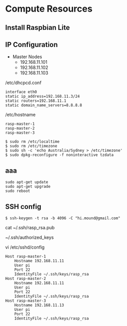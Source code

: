# Compute Resources

## Install Raspbian Lite





## IP Configuration
- Master Nodes
  - 192.168.11.101
  - 192.168.11.102
  - 192.168.11.103

/etc/dhcpcd.conf
```
interface eth0
static ip_address=192.168.11.3/24
static routers=192.168.11.1
static domain_name_servers=8.8.8.8
```

/etc/hostname
```
rasp-master-1
rasp-master-2
rasp-master-3
```
```
$ sudo rm /etc/localtime
$ sudo rm /etc/timezone
$ sudo sh -c 'echo Australia/Sydney > /etc/timezone'
$ sudo dpkg-reconfigure -f noninteractive tzdata
```

## aaa
```
sudo apt-get update
sudo apt-get upgrade
sudo reboot
```

## SSH config
```
$ ssh-keygen -t rsa -b 4096 -C "hi.mound@gmail.com"
```
cat ~/.ssh/rasp_rsa.pub

~/.ssh/authorized_keys

vi /etc/sshd/config
```
Host rasp-master-1
    Hostname 192.168.11.11
    User pi
    Port 22
    IdentityFile ~/.ssh/keys/rasp_rsa
Host rasp-master-2
    Hostname 192.168.11.11
    User pi
    Port 22
    IdentityFile ~/.ssh/keys/rasp_rsa
Host rasp-master-3
    Hostname 192.168.11.13
    User pi
    Port 22
    IdentityFile ~/.ssh/keys/rasp_rsa
```




